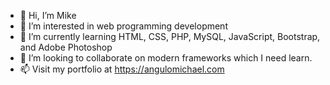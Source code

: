 - 👋 Hi, I’m Mike
- 👀 I’m interested in web programming development
- 🌱 I’m currently learning HTML, CSS, PHP, MySQL, JavaScript, Bootstrap, and Adobe Photoshop
- 💞️ I’m looking to collaborate on modern frameworks which I need learn.
- 📫 Visit my portfolio at https://angulomichael.com

<!---
lekyam21ST/lekyam21ST is a ✨ special ✨ repository because its `README.md` (this file) appears on your GitHub profile.
You can click the Preview link to take a look at your changes.
--->
